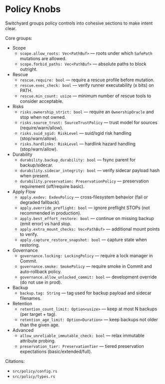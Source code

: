 # Policy Knobs

Switchyard groups policy controls into cohesive sections to make intent clear.

Core groups:

- Scope
  - `scope.allow_roots: Vec<PathBuf>` — roots under which `SafePath` mutations are allowed.
  - `scope.forbid_paths: Vec<PathBuf>` — absolute paths to block outright.
- Rescue
  - `rescue.require: bool` — require a rescue profile before mutation.
  - `rescue.exec_check: bool` — verify runner executability (x bits) on PATH.
  - `rescue.min_count: usize` — minimum number of rescue tools to consider acceptable.
- Risks
  - `risks.ownership_strict: bool` — require an `OwnershipOracle` and stop when not owned.
  - `risks.source_trust: SourceTrustPolicy` — trust model for sources (require/warn/allow).
  - `risks.suid_sgid: RiskLevel` — suid/sgid risk handling (stop/warn/allow).
  - `risks.hardlinks: RiskLevel` — hardlink hazard handling (stop/warn/allow).
- Durability
  - `durability.backup_durability: bool` — fsync parent for backup/sidecar.
  - `durability.sidecar_integrity: bool` — verify sidecar payload hash when present.
  - `durability.preservation: PreservationPolicy` — preservation requirement (off/require basic).
- Apply Flow
  - `apply.exdev: ExdevPolicy` — cross‑filesystem behavior (fail or degraded fallback).
  - `apply.override_preflight: bool` — ignore preflight STOPs (not recommended in production).
  - `apply.best_effort_restore: bool` — continue on missing backup (emit error) vs hard stop.
  - `apply.extra_mount_checks: Vec<PathBuf>` — additional mount points to verify.
  - `apply.capture_restore_snapshot: bool` — capture state when restoring.
- Governance
  - `governance.locking: LockingPolicy` — require a lock manager in Commit.
  - `governance.smoke: SmokePolicy` — require smoke in Commit and auto‑rollback policy.
  - `governance.allow_unlocked_commit: bool` — development override (do not use in prod).
- Backup
  - `backup.tag: String` — tag used for backup payload and sidecar filenames.
- Retention
  - `retention_count_limit: Option<usize>` — keep at most N backups (per target + tag).
  - `retention_age_limit: Option<Duration>` — keep backups not older than the given age.
- Advanced
  - `allow_unreliable_immutable_check: bool` — relax immutable attribute probing.
  - `preservation_tier: PreservationTier` — tiered preservation expectations (basic/extended/full).

Citations:
- `src/policy/config.rs`
- `src/policy/types.rs`
